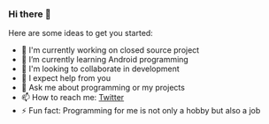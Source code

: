 ### Hi there 👋
Here are some ideas to get you started:
- 🔭 I'm currently working on closed source project
- 🌱 I’m currently learning Android programming
- 👯 I'm looking to collaborate in development
- 🤔 I expect help from you
- 💬 Ask me about programming or my projects
- 📫 How to reach me: [Twitter](https://twitter.com/merive_ "merive_")
- ⚡ Fun fact: Programming for me is not only a hobby but also a job

<!--START_SECTION:waka-->
```text

```
<!--END_SECTION:waka-->
